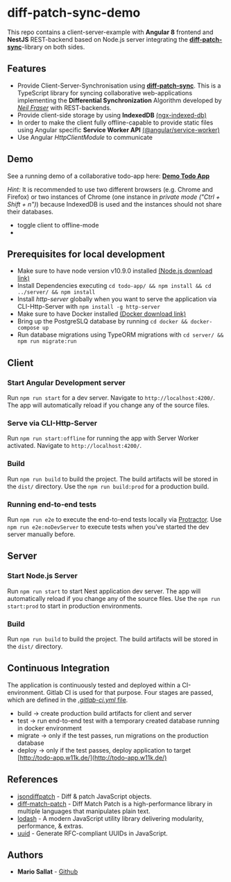 # diff-patch-sync-demo

This repo contains a client-server-example with **Angular 8** frontend and **NestJS** REST-backend based on Node.js server integrating the [**diff-patch-sync**](https://github.com/w11k/diff-patch-sync)-library on both sides. 

## Features

- Provide Client-Server-Synchronisation using [**diff-patch-sync**](https://github.com/w11k/diff-patch-sync). This is a TypeScript library for syncing collaborative web-applications implementing the **Differential Synchronization** Algorithm developed by [_Neil Fraser_](https://neil.fraser.name/writing/sync/) with REST-backends. 
- Provide client-side storage by using **IndexedDB** [(ngx-indexed-db)](https://www.npmjs.com/package/ngx-indexed-db)
- In order to make the client fully offline-capable to provide static files using Angular specific **Service Worker API** [(@angular/service-worker)](https://angular.io/api/service-worker)
- Use Angular _HttpClientModule_ to communicate  

## Demo
See a running demo of a collaborative todo-app here: **[Demo Todo App](http://todo-app.w11k.de/)**

_Hint:_ It is recommended to use two different browsers (e.g. Chrome and Firefox) or two instances of Chrome (one instance in _private mode ("Ctrl + Shift + n")_) because IndexedDB is used and the instances should not share their databases.

- toggle client to offline-mode
- 

## Prerequisites for local development

- Make sure to have node version v10.9.0 installed [(Node.js download link)](https://nodejs.org/en/download/)
- Install Dependencies executing `cd todo-app/ && npm install && cd ../server/ && npm install`
- Install _http-server_ globally when you want to serve the application via CLI-Http-Server with `npm install -g http-server`
- Make sure to have Docker installed [(Docker download link)](https://docs.docker.com/install/)
- Bring up the PostgreSLQ database by running `cd docker && docker-compose up`
- Run database migrations using TypeORM migrations with `cd server/ && npm run migrate:run`

## Client

### Start Angular Development server

Run `npm run start` for a dev server. Navigate to `http://localhost:4200/`. The app will automatically reload if you change any of the source files.

### Serve via CLI-Http-Server

Run `npm run start:offline` for running the app with Server Worker activated. Navigate to `http://localhost:4200/`. 

### Build

Run `npm run build` to build the project. The build artifacts will be stored in the `dist/` directory. Use the `npm run build:prod` for a production build.

### Running end-to-end tests

Run `npm run e2e` to execute the end-to-end tests locally via [Protractor](http://www.protractortest.org/). Use `npm run e2e:noDevServer` to execute tests when you've started the dev server manually before.


## Server

### Start Node.js Server

Run `npm run start` to start Nest application dev server. The app will automatically reload if you change any of the source files. Use the `npm run start:prod` to start in production environments. 

### Build

Run `npm run build` to build the project. The build artifacts will be stored in the `dist/` directory.


## Continuous Integration

The application is continuously tested and deployed within a CI-environment. Gitlab CI is used for that purpose. Four stages are passed, which are defined in the [_.gitlab-ci.yml_ file](.gitlab-ci.yml).

- build -> create production build artifacts for client and server
- test -> run end-to-end test with a temporary created database running in docker environment
- migrate -> only if the test passes, run migrations on the production database
- deploy -> only if the test passes, deploy application to target [http://todo-app.w11k.de/](http://todo-app.w11k.de/)

## References

* [jsondiffpatch](https://github.com/benjamine/jsondiffpatch) - Diff & patch JavaScript objects.
* [diff-match-patch](https://github.com/google/diff-match-patch) - Diff Match Patch is a high-performance library in multiple languages that manipulates plain text. 
* [lodash](https://github.com/lodash/lodash) - A modern JavaScript utility library delivering modularity, performance, & extras.
* [uuid](https://github.com/uuidjs/uuid) - Generate RFC-compliant UUIDs in JavaScript.

## Authors

* **Mario Sallat** - [Github](https://github.com/msallat)